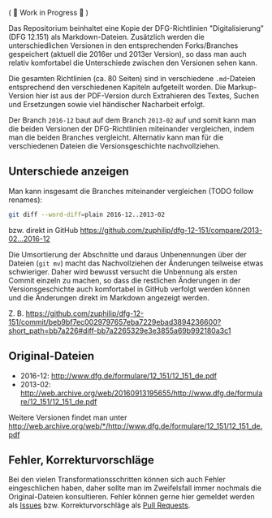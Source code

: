 ( 🚧 Work in Progress 🚧 )

Das Repositorium beinhaltet eine Kopie der DFG-Richtlinien "Digitalisierung" (DFG 12.151)
als Markdown-Dateien. Zusätzlich werden die unterschiedlichen Versionen in den entsprechenden
Forks/Branches gespeichert (aktuell die 2016er und 2013er Version), so dass man auch relativ
komfortabel die Unterschiede zwischen den Versionen sehen kann.

Die gesamten Richtlinien (ca. 80 Seiten) sind in verschiedene `.md`-Dateien entsprechend den
verschiedenen Kapiteln aufgeteilt worden. Die Markup-Version hier ist aus der PDF-Version
durch Extrahieren des Textes, Suchen und Ersetzungen sowie viel händischer Nacharbeit erfolgt.

Der Branch `2016-12` baut auf dem Branch `2013-02` auf und somit kann man die beiden Versionen
der DFG-Richtlinien miteinander vergleichen, indem man die beiden Branches vergleicht.
Alternativ kann man für die verschiedenen Dateien die Versionsgeschichte nachvollziehen.

## Unterschiede anzeigen

Man kann insgesamt die Branches miteinander vergleichen (TODO follow renames):

```sh
git diff --word-diff=plain 2016-12..2013-02
```

bzw. direkt in GitHub https://github.com/zuphilip/dfg-12-151/compare/2013-02...2016-12

Die Umsortierung der Abschnitte und daraus Unbenennungen über der Dateien (`git mv`) macht
das Nachvollziehen der Änderungen teilweise etwas schwieriger. Daher wird bewusst versucht
die Unbennung als ersten Commit einzeln zu machen, so dass die restlichen Änderungen in
der Versionsgeschichte auch komfortabel in GitHub verfolgt werden können und die Änderungen
direkt im Markdown angezeigt werden.

Z. B. https://github.com/zuphilip/dfg-12-151/commit/beb9bf7ec0029797657eba7229ebad3894236600?short_path=bb7a226#diff-bb7a2265329e3e3855a69b992180a3c1


## Original-Dateien

* 2016-12: http://www.dfg.de/formulare/12_151/12_151_de.pdf
* 2013-02: http://web.archive.org/web/20160913195655/http://www.dfg.de/formulare/12_151/12_151_de.pdf

Weitere Versionen findet man unter http://web.archive.org/web/*/http://www.dfg.de/formulare/12_151/12_151_de.pdf

## Fehler, Korrekturvorschläge

Bei den vielen Transformationsschritten können sich auch Fehler eingeschlichen haben, 
daher sollte man im Zweifelsfall immer nochmals die Original-Dateien konsultieren.
Fehler können gerne hier gemeldet werden als [Issues](https://github.com/zuphilip/dfg-12-151/issues)
bzw. Korrekturvorschläge als [Pull Requests](https://github.com/zuphilip/dfg-12-151/pulls).



